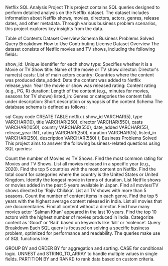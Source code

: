 Netflix SQL Analysis Project
This project contains SQL queries designed to perform detailed analysis on the Netflix dataset. The dataset includes information about Netflix shows, movies, directors, actors, genres, release dates, and other metadata. Through various business problem scenarios, this project explores key insights from the data.

Table of Contents
Dataset Overview
Schema
Business Problems Solved
Query Breakdown
How to Use
Contributing
License
Dataset Overview
The dataset consists of Netflix movies and TV shows, including the following fields:

show_id: Unique identifier for each show
type: Specifies whether it is a Movie or TV Show
title: Name of the movie or TV show
director: Director's name(s)
casts: List of main actors
country: Countries where the content was produced
date_added: Date the content was added to Netflix
release_year: Year the movie or show was released
rating: Content rating (e.g., PG, R)
duration: Length of the content (e.g., minutes for movies, seasons for TV shows)
listed_in: Genres or categories the content falls under
description: Short description or synopsis of the content
Schema
The database schema is defined as follows:

sql
Copy code
CREATE TABLE netflix (
    show_id VARCHAR(5),
    type VARCHAR(10),
    title VARCHAR(250),
    director VARCHAR(550),
    casts VARCHAR(1050),
    country VARCHAR(550),
    date_added VARCHAR(55),
    release_year INT,
    rating VARCHAR(250),
    duration VARCHAR(15),
    listed_in VARCHAR(250),
    description VARCHAR(550)
);
Business Problems Solved
This project aims to answer the following business-related questions using SQL queries:

Count the number of Movies vs TV Shows.
Find the most common rating for Movies and TV Shows.
List all movies released in a specific year (e.g., 2020).
Find the top 5 countries with the most content on Netflix.
Find the total count for categories where the country is the United States or United Kingdom.
Identify the longest movie in terms of duration.
List Netflix shows or movies added in the past 5 years available in Japan.
Find all movies/TV shows directed by 'Rajiv Chilaka'.
List all TV shows with more than 5 seasons.
Count the number of content items in each genre.
Find the top 5 years with the highest average content released in India.
List all movies that are documentaries.
Find all content without a director.
Find how many movies actor 'Salman Khan' appeared in the last 10 years.
Find the top 10 actors with the highest number of movies produced in India.
Categorize content as 'Good' or 'Bad' based on keywords like 'kill' or 'violence'.
Query Breakdown
Each SQL query is focused on solving a specific business problem, optimized for performance and readability. The queries make use of SQL functions like:

GROUP BY and ORDER BY for aggregation and sorting.
CASE for conditional logic.
UNNEST and STRING_TO_ARRAY to handle multiple values in single fields.
PARTITION BY and RANK() to rank data based on custom criteria.
